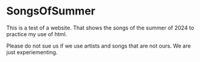 # SongsOfSummer
This is a test of a website. That shows the songs of the summer of 2024 to practice my use of html.

Please do not sue us if we use artists and songs that are not ours. We are just experiementing. 
